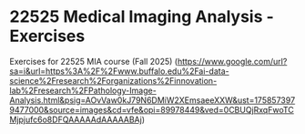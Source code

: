 # 22525 Medical Imaging Analysis - Exercises
Exercises for 22525 MIA course (Fall 2025)
(https://www.google.com/url?sa=i&url=https%3A%2F%2Fwww.buffalo.edu%2Fai-data-science%2Fresearch%2Forganizations%2Finnovation-lab%2Fresearch%2FPathology-Image-Analysis.html&psig=AOvVaw0kJ79N6DMiW2XEmsaeeXXW&ust=1758573979477000&source=images&cd=vfe&opi=89978449&ved=0CBUQjRxqFwoTCMjpjufc6o8DFQAAAAAdAAAAABAj)
